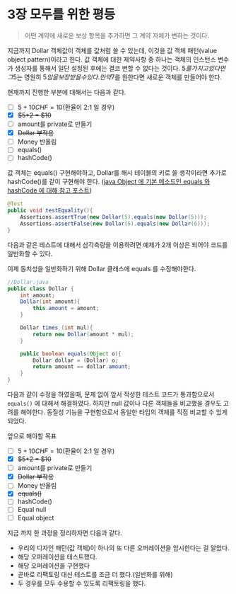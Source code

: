 # 3장 모두를 위한 평등

> 어떤 계약에 새로운 보상 항목을 추가하면 그 계약 자체가 변하는 것이다.

지금까지 Dollar 객체값이 객체를 값처럼 쓸 수 있는데, 이것을 값 객체 패턴(value object pattern)이라고 한다. 값 객체에 대한 제약사항 중 하나는 객체의 인스턴스 변수가 생성자를 통해서 일단 설정된 후에는 결코 변할 수 없다는 것이다.  5$를 가지고 있다면 그 5$는 영원히 5$임을 보장 받을 수 있다. 만약 7$를 원한다면 새로운 객체를 만들어야 한다.&#x20;

현재까지 진행한 부분에 대해서는 다음과 같다.

* [ ] $5 + 10CHF = 10$(환율이 2:1  일 경우)
* [x] ~~$5\*2 = $10~~
* [ ] amount를 private로 만들기
* [x] ~~Dollar 부작용~~
* [ ] Money 반올림
* [ ] equals()
* [ ] hashCode()

값 객체는 equals() 구현해야하고,  Dollar를 해시 테이블의 키로 쓸 생각이라면 추가로 hashCode()를 같이 구현해야 한다. ([java Object 에 기본 메소드인 equals 와 hashCode 에 대해 참고 포스트](../../../study/java/undefined/equals-hashcode.md))

```java
@Test
public void testEquality(){
    Assertions.assertTrue(new Dollar(5).equals(new Dollar(5)));
    Assertions.assertFalse(new Dollar(5).equals(new Dollar(6)));
}
```

다음과 같은 테스트에 대해서 삼각측량을 이용하려면 예제가 2개 이상은 되어야 코드를 일반화할 수 있다.&#x20;

이제 동치성을 일반화하기 위해 Dollar 클래스에 equals 를 수정해야한다.

```java
//Dollar.java
public class Dollar {
    int amount;
    Dollar(int amount){
        this.amount = amount;
    }

    Dollar times (int mul){
        return new Dollar(amount * mul);
    }

    public boolean equals(Object o){
        Dollar dollar = (Dollar) o;
        return amount == dollar.amount;
    }
}
```

다음과 같이 수정을 하였을때, 문제 없이 앞서 작성한 테스트 코드가 통과함으로서 `equals()` 에 대해서 해결하였다. 하지만 null 값이나 다른 객체들을 비교했을 경우도 고려를 해야한다. 동질성 기능을 구현함으로서 동일한 타입의 객체를 직접 비교할 수 있게 되었다.&#x20;





앞으로 해야할 목표

* [ ] $5 + 10CHF = 10$(환율이 2:1  일 경우)
* [x] ~~$5\*2 = $10~~
* [ ] amount를 private로 만들기
* [x] ~~Dollar 부작용~~
* [ ] Money 반올림
* [x] ~~equals()~~
* [ ] hashCode()
* [ ] Equal null
* [ ] Equal object

지금 까지 한 과정을 정리하자면 다음과 같다.

* 우리의 디자인 패턴(값  객체)이 하나의 또 다른 오퍼레이션을 암시한다는  걸 알았다.
* 해당 오퍼레이션을 테스트했다.
* 해당 오퍼레이션을 구현했다
* 곧바로 리팩토링 대신 테스트를 조금 더 했다.(일반화를 위해)
* 두 경우를 모두 수용할 수 있도록 리팩토링을 했다.
